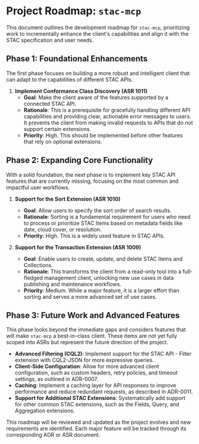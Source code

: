 # Project Roadmap: `stac-mcp`

This document outlines the development roadmap for `stac-mcp`, prioritizing work to incrementally enhance the client's capabilities and align it with the STAC specification and user needs.

## Phase 1: Foundational Enhancements

The first phase focuses on building a more robust and intelligent client that can adapt to the capabilities of different STAC APIs.

1.  **Implement Conformance Class Discovery (ASR 1011)**
    -   **Goal**: Make the client aware of the features supported by a connected STAC API.
    -   **Rationale**: This is a prerequisite for gracefully handling different API capabilities and providing clear, actionable error messages to users. It prevents the client from making invalid requests to APIs that do not support certain extensions.
    -   **Priority**: High. This should be implemented before other features that rely on optional extensions.

## Phase 2: Expanding Core Functionality

With a solid foundation, the next phase is to implement key STAC API features that are currently missing, focusing on the most common and impactful user workflows.

1.  **Support for the Sort Extension (ASR 1010)**
    -   **Goal**: Allow users to specify the sort order of search results.
    -   **Rationale**: Sorting is a fundamental requirement for users who need to process or prioritize STAC Items based on metadata fields like date, cloud cover, or resolution.
    -   **Priority**: High. This is a widely used feature in STAC APIs.

2.  **Support for the Transaction Extension (ASR 1009)**
    -   **Goal**: Enable users to create, update, and delete STAC Items and Collections.
    -   **Rationale**: This transforms the client from a read-only tool into a full-fledged management client, unlocking new use cases in data publishing and maintenance workflows.
    -   **Priority**: Medium. While a major feature, it is a larger effort than sorting and serves a more advanced set of use cases.

## Phase 3: Future Work and Advanced Features

This phase looks beyond the immediate gaps and considers features that will make `stac-mcp` a best-in-class client. These items are not yet fully scoped into ASRs but represent the future direction of the project.

-   **Advanced Filtering (CQL2)**: Implement support for the STAC API - Filter extension with CQL2-JSON for more expressive queries.
-   **Client-Side Configuration**: Allow for more advanced client configuration, such as custom headers, retry policies, and timeout settings, as outlined in ADR-0007.
-   **Caching**: Implement a caching layer for API responses to improve performance and reduce redundant requests, as described in ADR-0011.
-   **Support for Additional STAC Extensions**: Systematically add support for other common STAC extensions, such as the Fields, Query, and Aggregation extensions.

This roadmap will be reviewed and updated as the project evolves and new requirements are identified. Each major feature will be tracked through its corresponding ADR or ASR document.